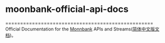 # moonbank-official-api-docs
==================================================
Official Documentation for the [Monnbank][] APIs and Streams([简体中文版文档]())。


[Monnbank]: https://www.moonbank.me
[简体中文文档]: https://github.com/moonbank/moonbank-official-api-docs/blob/main/README_ZH.md
